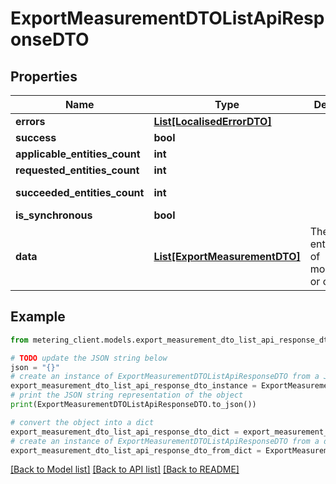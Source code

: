# ExportMeasurementDTOListApiResponseDTO


## Properties

Name | Type | Description | Notes
------------ | ------------- | ------------- | -------------
**errors** | [**List[LocalisedErrorDTO]**](LocalisedErrorDTO.md) |  | [optional] 
**success** | **bool** |  | [optional] 
**applicable_entities_count** | **int** |  | [optional] 
**requested_entities_count** | **int** |  | [optional] 
**succeeded_entities_count** | **int** |  | [optional] [readonly] 
**is_synchronous** | **bool** |  | [optional] 
**data** | [**List[ExportMeasurementDTO]**](ExportMeasurementDTO.md) | The updated entity in case of modifications or creation | [optional] 

## Example

```python
from metering_client.models.export_measurement_dto_list_api_response_dto import ExportMeasurementDTOListApiResponseDTO

# TODO update the JSON string below
json = "{}"
# create an instance of ExportMeasurementDTOListApiResponseDTO from a JSON string
export_measurement_dto_list_api_response_dto_instance = ExportMeasurementDTOListApiResponseDTO.from_json(json)
# print the JSON string representation of the object
print(ExportMeasurementDTOListApiResponseDTO.to_json())

# convert the object into a dict
export_measurement_dto_list_api_response_dto_dict = export_measurement_dto_list_api_response_dto_instance.to_dict()
# create an instance of ExportMeasurementDTOListApiResponseDTO from a dict
export_measurement_dto_list_api_response_dto_from_dict = ExportMeasurementDTOListApiResponseDTO.from_dict(export_measurement_dto_list_api_response_dto_dict)
```
[[Back to Model list]](../README.md#documentation-for-models) [[Back to API list]](../README.md#documentation-for-api-endpoints) [[Back to README]](../README.md)


